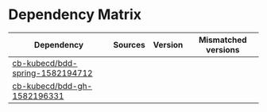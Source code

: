 # Dependency Matrix

Dependency | Sources | Version | Mismatched versions
---------- | ------- | ------- | -------------------
[cb-kubecd/bdd-spring-1582194712](https://github.com/cb-kubecd/bdd-spring-1582194712.git) |  | []() | 
[cb-kubecd/bdd-gh-1582196331](https://github.com/cb-kubecd/bdd-gh-1582196331.git) |  | []() | 
